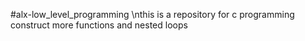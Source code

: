 #alx-low_level_programming \nthis is a repository for c programming construct
more functions and nested loops
